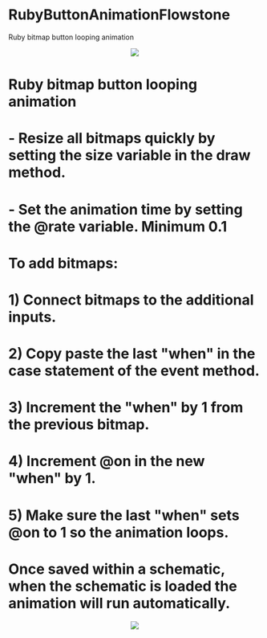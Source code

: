 # RubyButtonAnimationFlowstone
Ruby bitmap button looping animation

<div align="center">
<img src= http://www.faxinadu.net/images/animA.png img>
</div>

# Ruby bitmap button looping animation

# - Resize all bitmaps quickly by setting the size variable in the draw method.
# - Set the animation time by setting the @rate variable. Minimum 0.1
#
# To add bitmaps:
# 1) Connect bitmaps to the additional inputs.
# 2) Copy paste the last "when" in the case statement of the event method.
# 3) Increment the "when" by 1 from the previous bitmap.
# 4) Increment @on in the new "when" by 1.
# 5) Make sure the last "when" sets @on to 1 so the animation loops.
#
# Once saved within a schematic, when the schematic is loaded the animation will run automatically.

<div align="center">
<img src= http://www.faxinadu.net/images/animB.png img>
</div>
